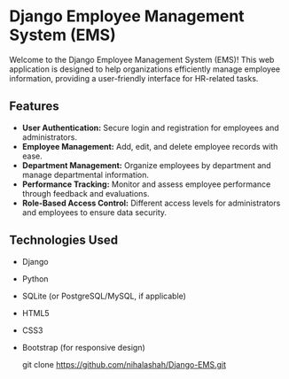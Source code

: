 
# Django Employee Management System (EMS)

Welcome to the Django Employee Management System (EMS)! This web application is designed to help organizations efficiently manage employee information, providing a user-friendly interface for HR-related tasks.

## Features

- **User Authentication:** Secure login and registration for employees and administrators.
- **Employee Management:** Add, edit, and delete employee records with ease.
- **Department Management:** Organize employees by department and manage departmental information.
- **Performance Tracking:** Monitor and assess employee performance through feedback and evaluations.
- **Role-Based Access Control:** Different access levels for administrators and employees to ensure data security.

## Technologies Used

- Django
- Python
- SQLite (or PostgreSQL/MySQL, if applicable)
- HTML5
- CSS3
- Bootstrap (for responsive design)


   git clone https://github.com/nihalashah/Django-EMS.git
